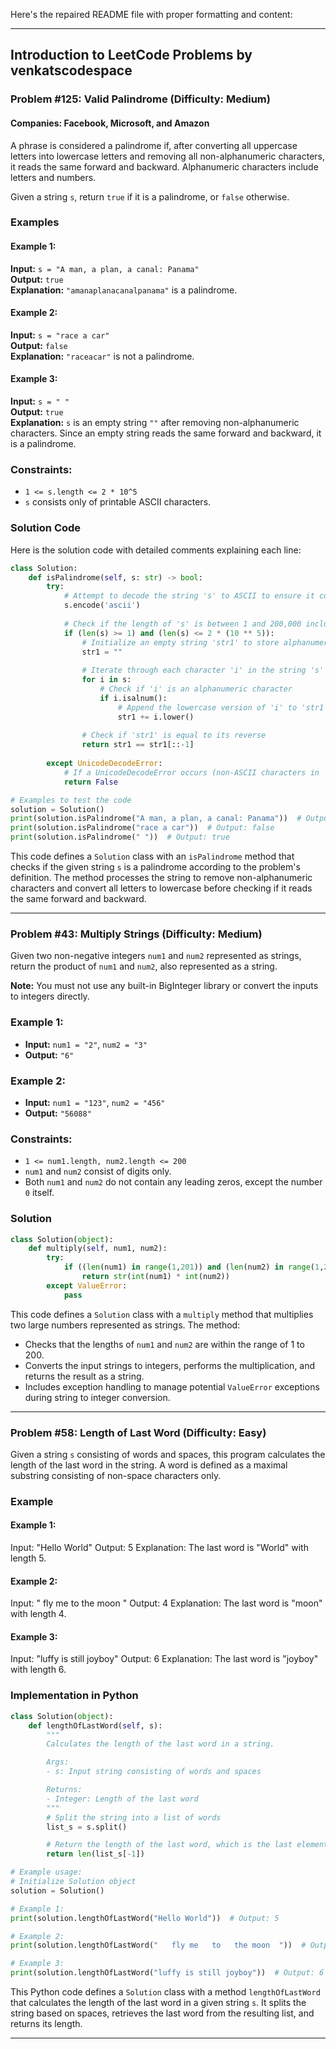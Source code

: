 Here's the repaired README file with proper formatting and content:

---

## Introduction to LeetCode Problems by venkatscodespace

### Problem #125: Valid Palindrome (Difficulty: Medium)
#### Companies: Facebook, Microsoft, and Amazon​

A phrase is considered a palindrome if, after converting all uppercase letters into lowercase letters and removing all non-alphanumeric characters, it reads the same forward and backward. Alphanumeric characters include letters and numbers.

Given a string `s`, return `true` if it is a palindrome, or `false` otherwise.

### Examples

#### Example 1:
**Input:** `s = "A man, a plan, a canal: Panama"`  
**Output:** `true`  
**Explanation:** `"amanaplanacanalpanama"` is a palindrome.

#### Example 2:
**Input:** `s = "race a car"`  
**Output:** `false`  
**Explanation:** `"raceacar"` is not a palindrome.

#### Example 3:
**Input:** `s = " "`  
**Output:** `true`  
**Explanation:** `s` is an empty string `""` after removing non-alphanumeric characters. Since an empty string reads the same forward and backward, it is a palindrome.

### Constraints:
- `1 <= s.length <= 2 * 10^5`
- `s` consists only of printable ASCII characters.

### Solution Code

Here is the solution code with detailed comments explaining each line:

```python
class Solution:
    def isPalindrome(self, s: str) -> bool:
        try:
            # Attempt to decode the string 's' to ASCII to ensure it contains only valid ASCII characters
            s.encode('ascii')
            
            # Check if the length of 's' is between 1 and 200,000 inclusive
            if (len(s) >= 1) and (len(s) <= 2 * (10 ** 5)):
                # Initialize an empty string 'str1' to store alphanumeric characters from 's'
                str1 = ""
                
                # Iterate through each character 'i' in the string 's'
                for i in s:
                    # Check if 'i' is an alphanumeric character
                    if i.isalnum():
                        # Append the lowercase version of 'i' to 'str1'
                        str1 += i.lower()
                
                # Check if 'str1' is equal to its reverse
                return str1 == str1[::-1]
                
        except UnicodeDecodeError:
            # If a UnicodeDecodeError occurs (non-ASCII characters in 's'), return False
            return False

# Examples to test the code
solution = Solution()
print(solution.isPalindrome("A man, a plan, a canal: Panama"))  # Output: true
print(solution.isPalindrome("race a car"))  # Output: false
print(solution.isPalindrome(" "))  # Output: true
```

This code defines a `Solution` class with an `isPalindrome` method that checks if the given string `s` is a palindrome according to the problem's definition. The method processes the string to remove non-alphanumeric characters and convert all letters to lowercase before checking if it reads the same forward and backward.

---

### Problem #43: Multiply Strings (Difficulty: Medium)

Given two non-negative integers `num1` and `num2` represented as strings, return the product of `num1` and `num2`, also represented as a string.

**Note:** You must not use any built-in BigInteger library or convert the inputs to integers directly.

### Example 1:
- **Input:** `num1 = "2"`, `num2 = "3"`
- **Output:** `"6"`

### Example 2:
- **Input:** `num1 = "123"`, `num2 = "456"`
- **Output:** `"56088"`

### Constraints:
- `1 <= num1.length, num2.length <= 200`
- `num1` and `num2` consist of digits only.
- Both `num1` and `num2` do not contain any leading zeros, except the number `0` itself.

### Solution

```python
class Solution(object):
    def multiply(self, num1, num2):
        try:
            if ((len(num1) in range(1,201)) and (len(num2) in range(1,201))):
                return str(int(num1) * int(num2))
        except ValueError:
            pass
```

This code defines a `Solution` class with a `multiply` method that multiplies two large numbers represented as strings. The method:
- Checks that the lengths of `num1` and `num2` are within the range of 1 to 200.
- Converts the input strings to integers, performs the multiplication, and returns the result as a string.
- Includes exception handling to manage potential `ValueError` exceptions during string to integer conversion.

---

### Problem #58: Length of Last Word (Difficulty: Easy)

Given a string `s` consisting of words and spaces, this program calculates the length of the last word in the string. A word is defined as a maximal substring consisting of non-space characters only.

### Example

#### Example 1:
Input: "Hello World"
Output: 5
Explanation: The last word is "World" with length 5.

#### Example 2:
Input: "   fly me   to   the moon  "
Output: 4
Explanation: The last word is "moon" with length 4.

#### Example 3:
Input: "luffy is still joyboy"
Output: 6
Explanation: The last word is "joyboy" with length 6.

### Implementation in Python

```python
class Solution(object):
    def lengthOfLastWord(self, s):
        """
        Calculates the length of the last word in a string.

        Args:
        - s: Input string consisting of words and spaces

        Returns:
        - Integer: Length of the last word
        """
        # Split the string into a list of words
        list_s = s.split()

        # Return the length of the last word, which is the last element in the list
        return len(list_s[-1])

# Example usage:
# Initialize Solution object
solution = Solution()

# Example 1:
print(solution.lengthOfLastWord("Hello World"))  # Output: 5

# Example 2:
print(solution.lengthOfLastWord("   fly me   to   the moon  "))  # Output: 4

# Example 3:
print(solution.lengthOfLastWord("luffy is still joyboy"))  # Output: 6
```

This Python code defines a `Solution` class with a method `lengthOfLastWord` that calculates the length of the last word in a given string `s`. It splits the string based on spaces, retrieves the last word from the resulting list, and returns its length.

---
